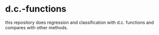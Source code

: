 # d.c.-functions
this repository does regression and classification with d.c. functions and compares with other methods.
